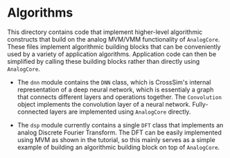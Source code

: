 # Algorithms

This directory contains code that implement higher-level algorithmic constructs that build on the analog MVM/VMM functionality of ``AnalogCore``. These files implement algorithmic building blocks that can be conveniently used by a variety of application algorithms. Application code can then be simplified by calling these building blocks rather than directly using ``AnalogCore``.

- The ``dnn`` module contains the `DNN` class, which is CrossSim's internal representation of a deep neural network, which is essentialy a graph that connects different layers and operations together. The `Convolution` object implements the convolution layer of a neural network. Fully-connected layers are implemented using ``AnalogCore`` directly.

- The ``dsp`` module currently contains a single `DFT` class that implements an analog Discrete Fourier Transform. The DFT can be easily implemented using MVM as shown in the tutorial, so this mainly serves as a simple example of building an algorithmic building block on top of ``AnalogCore``.